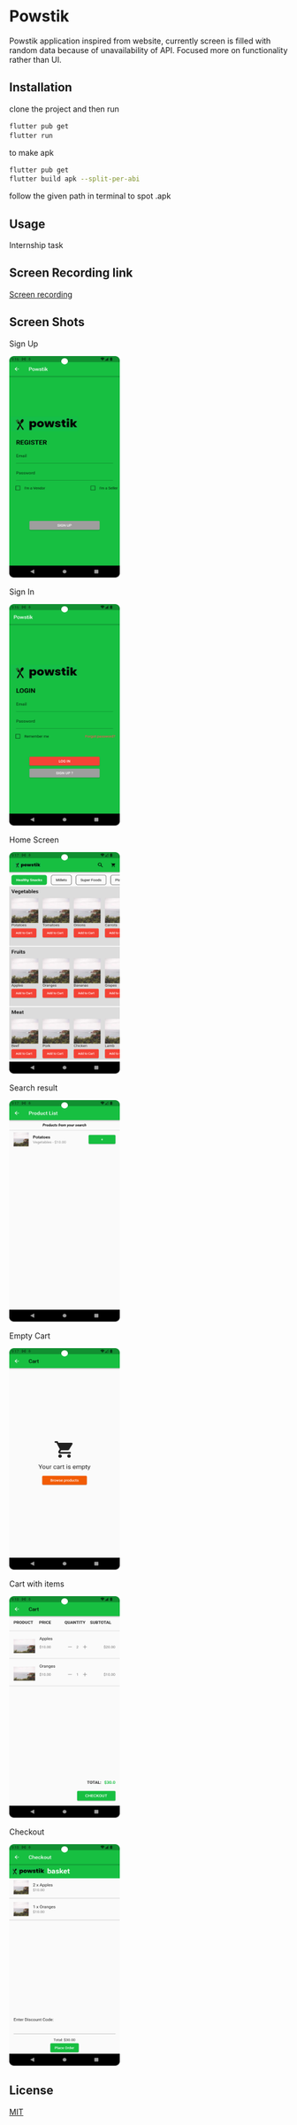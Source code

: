 # Powstik

Powstik application inspired from website, currently screen is filled with random data because of unavailability of API. Focused more on functionality rather than UI.

## Installation

clone the project and then run
```bash
flutter pub get
flutter run
```
to make apk
```bash
flutter pub get
flutter build apk --split-per-abi
```
follow the given path in terminal to spot .apk

## Usage

Internship task

## Screen Recording link

[Screen recording](https://drive.google.com/file/d/1KwKWXYtVT3sRi8ZrnIiz-lzEAtrj1Ol4/view?usp=sharing)

## Screen Shots
Sign Up

<img src="https://github.com/Him-anshuSharma/powstik/blob/main/signup.png" alt="alt text" width="200" height="400">

Sign In

<img src="https://github.com/Him-anshuSharma/powstik/blob/main/signin.png" alt="alt text" width="200" height="400">

Home Screen

<img src="https://github.com/Him-anshuSharma/powstik/blob/main/homescreen.png" alt="alt text" width="200" height="400">

Search result

<img src="https://github.com/Him-anshuSharma/powstik/blob/main/search_results.png" alt="alt text" width="200" height="400">

Empty Cart

<img src="https://github.com/Him-anshuSharma/powstik/blob/main/empty_cart.png" alt="alt text" width="200" height="400">

Cart with items

<img src="https://github.com/Him-anshuSharma/powstik/blob/main/cart_with_items.png" alt="alt text" width="200" height="400">

Checkout

<img src="https://github.com/Him-anshuSharma/powstik/blob/main/checkout.png" alt="alt text" width="200" height="400">


## License

[MIT](https://choosealicense.com/licenses/mit/)
